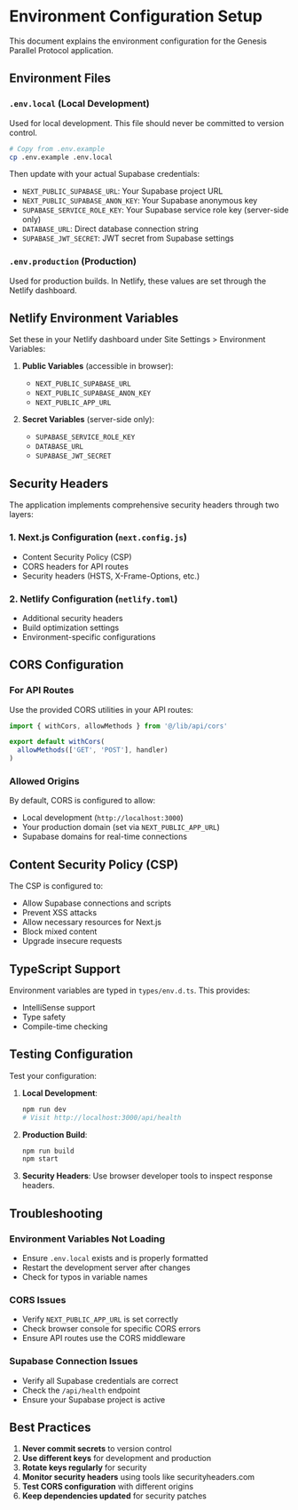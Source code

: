 # Environment Configuration Setup

This document explains the environment configuration for the Genesis Parallel Protocol application.

## Environment Files

### `.env.local` (Local Development)
Used for local development. This file should never be committed to version control.

```bash
# Copy from .env.example
cp .env.example .env.local
```

Then update with your actual Supabase credentials:
- `NEXT_PUBLIC_SUPABASE_URL`: Your Supabase project URL
- `NEXT_PUBLIC_SUPABASE_ANON_KEY`: Your Supabase anonymous key
- `SUPABASE_SERVICE_ROLE_KEY`: Your Supabase service role key (server-side only)
- `DATABASE_URL`: Direct database connection string
- `SUPABASE_JWT_SECRET`: JWT secret from Supabase settings

### `.env.production` (Production)
Used for production builds. In Netlify, these values are set through the Netlify dashboard.

## Netlify Environment Variables

Set these in your Netlify dashboard under Site Settings > Environment Variables:

1. **Public Variables** (accessible in browser):
   - `NEXT_PUBLIC_SUPABASE_URL`
   - `NEXT_PUBLIC_SUPABASE_ANON_KEY`
   - `NEXT_PUBLIC_APP_URL`

2. **Secret Variables** (server-side only):
   - `SUPABASE_SERVICE_ROLE_KEY`
   - `DATABASE_URL`
   - `SUPABASE_JWT_SECRET`

## Security Headers

The application implements comprehensive security headers through two layers:

### 1. Next.js Configuration (`next.config.js`)
- Content Security Policy (CSP)
- CORS headers for API routes
- Security headers (HSTS, X-Frame-Options, etc.)

### 2. Netlify Configuration (`netlify.toml`)
- Additional security headers
- Build optimization settings
- Environment-specific configurations

## CORS Configuration

### For API Routes
Use the provided CORS utilities in your API routes:

```typescript
import { withCors, allowMethods } from '@/lib/api/cors'

export default withCors(
  allowMethods(['GET', 'POST'], handler)
)
```

### Allowed Origins
By default, CORS is configured to allow:
- Local development (`http://localhost:3000`)
- Your production domain (set via `NEXT_PUBLIC_APP_URL`)
- Supabase domains for real-time connections

## Content Security Policy (CSP)

The CSP is configured to:
- Allow Supabase connections and scripts
- Prevent XSS attacks
- Allow necessary resources for Next.js
- Block mixed content
- Upgrade insecure requests

## TypeScript Support

Environment variables are typed in `types/env.d.ts`. This provides:
- IntelliSense support
- Type safety
- Compile-time checking

## Testing Configuration

Test your configuration:

1. **Local Development**:
   ```bash
   npm run dev
   # Visit http://localhost:3000/api/health
   ```

2. **Production Build**:
   ```bash
   npm run build
   npm start
   ```

3. **Security Headers**:
   Use browser developer tools to inspect response headers.

## Troubleshooting

### Environment Variables Not Loading
- Ensure `.env.local` exists and is properly formatted
- Restart the development server after changes
- Check for typos in variable names

### CORS Issues
- Verify `NEXT_PUBLIC_APP_URL` is set correctly
- Check browser console for specific CORS errors
- Ensure API routes use the CORS middleware

### Supabase Connection Issues
- Verify all Supabase credentials are correct
- Check the `/api/health` endpoint
- Ensure your Supabase project is active

## Best Practices

1. **Never commit secrets** to version control
2. **Use different keys** for development and production
3. **Rotate keys regularly** for security
4. **Monitor security headers** using tools like securityheaders.com
5. **Test CORS configuration** with different origins
6. **Keep dependencies updated** for security patches
